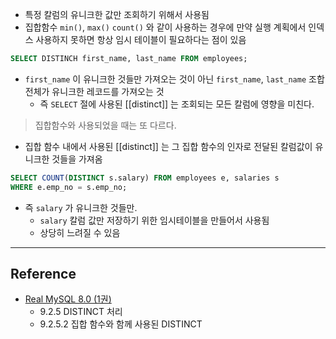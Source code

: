 - 특정 칼럼의 유니크한 값만 조회하기 위해서 사용됨
- 집합함수 `min()`, `max()` `count()` 와 같이 사용하는 경우에 만약 실행 계획에서 인덱스 사용하지 못하면 항상 임시 테이블이 필요하다는 점이 있음

```sql
SELECT DISTINCH first_name, last_name FROM employees;
```
- `first_name` 이 유니크한 것들만 가져오는 것이 아닌 `first_name`, `last_name` 조합 전체가 유니크한 레코드를 가져오는 것
	- 즉 `SELECT` 절에 사용된 [[distinct]] 는 조회되는 모든 칼럼에 영향을 미친다.

> 집합함수와 사용되었을 때는 또 다르다.

- 집합 함수 내에서 사용된 [[distinct]] 는 그 집합 함수의 인자로 전달된 칼럼값이 유니크한 것들을 가져옴

```sql
SELECT COUNT(DISTINCT s.salary) FROM employees e, salaries s
WHERE e.emp_no = s.emp_no;
```
- 즉 `salary` 가 유니크한 것들만.
	- `salary` 칼럼 값만 저장하기 위한 임시테이블을 만들어서 사용됨
	- 상당히 느려질 수 있음

---
## Reference
 -  [Real MySQL 8.0 (1권)](https://product.kyobobook.co.kr/detail/S000001766482)
	- 9.2.5 DISTINCT 처리
	- 9.2.5.2 집합 함수와 함께 사용된 DISTINCT